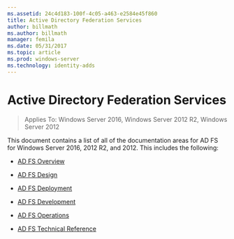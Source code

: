 ```yaml
---
ms.assetid: 24c4d183-100f-4c05-a463-e2584e45f860
title: Active Directory Federation Services
author: billmath
ms.author: billmath
manager: femila
ms.date: 05/31/2017
ms.topic: article
ms.prod: windows-server
ms.technology: identity-adds
---
```


# Active Directory Federation Services

>Applies To: Windows Server 2016, Windows Server 2012 R2, Windows Server 2012 
  
This document contains a list of all of the documentation areas for AD FS for Windows Server 2016, 2012 R2, and 2012.  This includes the following:  
  
* [AD FS Overview](ad-fs/AD-FS-2016-Overview.md)

* [AD FS Design](ad-fs/AD-FS-Design.md)
  
* [AD FS Deployment](ad-fs/AD-FS-Deployment.md)  
  
* [AD FS Development](ad-fs/AD-FS-Development.md)  
  
* [AD FS Operations](ad-fs/AD-FS-2016-Operations.md)

* [AD FS Technical Reference](ad-fs/AD-FS-Technical-Reference.md)


